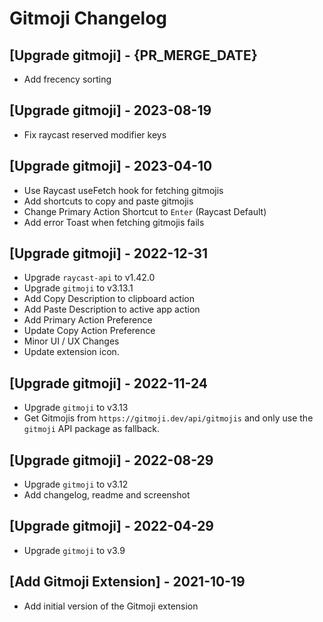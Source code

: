 # Gitmoji Changelog

## [Upgrade gitmoji] - {PR_MERGE_DATE}

- Add frecency sorting

## [Upgrade gitmoji] - 2023-08-19

- Fix raycast reserved modifier keys

## [Upgrade gitmoji] - 2023-04-10

- Use Raycast useFetch hook for fetching gitmojis
- Add shortcuts to copy and paste gitmojis
- Change Primary Action Shortcut to `Enter` (Raycast Default)
- Add error Toast when fetching gitmojis fails

## [Upgrade gitmoji] - 2022-12-31

- Upgrade `raycast-api` to v1.42.0
- Upgrade `gitmoji` to v3.13.1
- Add Copy Description to clipboard action
- Add Paste Description to active app action
- Add Primary Action Preference
- Update Copy Action Preference
- Minor UI / UX Changes
- Update extension icon.

## [Upgrade gitmoji] - 2022-11-24

- Upgrade `gitmoji` to v3.13
- Get Gitmojis from `https://gitmoji.dev/api/gitmojis` and only use the `gitmoji` API package as fallback.

## [Upgrade gitmoji] - 2022-08-29

- Upgrade `gitmoji` to v3.12
- Add changelog, readme and screenshot

## [Upgrade gitmoji] - 2022-04-29

- Upgrade `gitmoji` to v3.9

## [Add Gitmoji Extension] - 2021-10-19

- Add initial version of the Gitmoji extension
